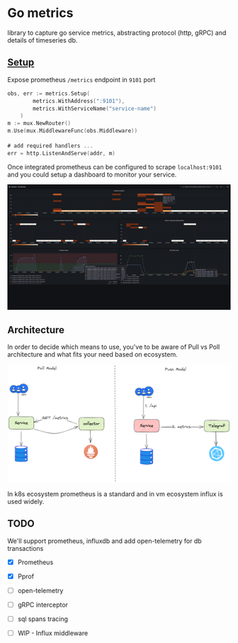 # Go metrics

library to capture go service metrics, abstracting protocol (http, gRPC) and details of timeseries db.


## [Setup](Setup)

Expose prometheus `/metrics` endpoint in `9101` port

```go
obs, err := metrics.Setup(
	    metrics.WithAddress(":9101"),
        metrics.WithServiceName("service-name")
    )
m := mux.NewRouter()
m.Use(mux.MiddlewareFunc(obs.Middleware))

# add required handlers ... 
err = http.ListenAndServe(addr, m)
```

Once integrated prometheus can be configured to scrape `localhost:9101` and you could setup a dashboard to monitor your service.

![service dashboard](./assets/service_dashboard.png)


## Architecture 

In order to decide which means to use, you've to be aware of Pull vs Poll architecture and what fits your need based on ecosystem.

![pull vs poll](./assets/pull_vs_poll_metrics.png)


In k8s ecosystem prometheus is a standard and in vm ecosystem influx is used widely.


## TODO

We'll support prometheus, influxdb and add open-telemetry for db transactions

- [x] Prometheus
- [x] Pprof
- [ ] open-telemetry
- [ ] gRPC interceptor
- [ ] sql spans tracing
- [ ] WIP - Influx middleware

